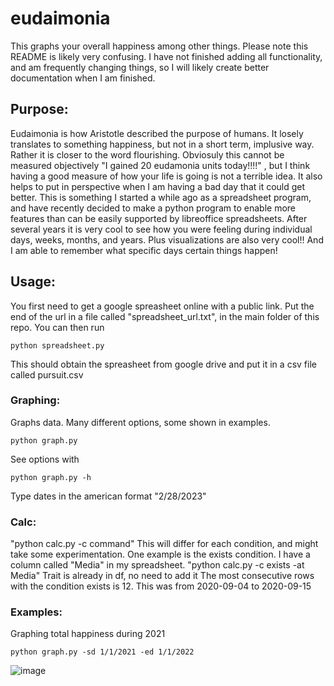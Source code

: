 # eudaimonia

This graphs your overall happiness among other things. Please note this README is likely very confusing. I have not finished adding all functionality, and am frequently changing things, so I will likely create better documentation when I am finished. 

## Purpose:
Eudaimonia is how Aristotle described the purpose of humans. It losely translates to something happiness, but not in a short term, implusive way. Rather it is closer to the word flourishing. Obviosuly this cannot be measured objectively "I gained 20 eudamonia units today!!!!" , but I think having a good measure of how your life is going is not a terrible idea. It also helps to put in perspective when I am having a bad day that it could get better.  This is something I started a while ago as a spreadsheet program, and have recently decided to make a python program to enable more features than can be easily supported by libreoffice spreadsheets. After several years it is very cool to see how you were feeling during individual days, weeks, months, and years. Plus visualizations are also very cool!! And I am able to remember what specific days certain things happen!

## Usage:

You first need to get a google spreasheet online with a public link. Put the end of the url in a file called "spreadsheet_url.txt", in the main folder of this repo. You can then run
```shell
python spreadsheet.py
```
This should obtain the spreasheet from google drive and put it in a csv file called pursuit.csv

### Graphing:
Graphs data. Many different options, some shown in examples.
```shell
python graph.py
```
See options with 
```shell
python graph.py -h
```
Type dates in the american format "2/28/2023"

### Calc:
"python calc.py -c command"
This will differ for each condition, and might take some experimentation.
One example is the exists condition. I have a column called "Media" in my spreadsheet. 
"python calc.py -c exists -at Media"
Trait is already in df, no need to add it
The most consecutive rows with the condition exists is 12. This was from 2020-09-04 to 2020-09-15

### Examples:
Graphing total happiness during 2021
```shell
python graph.py -sd 1/1/2021 -ed 1/1/2022
```
![image]("Graphs/totals.png")



